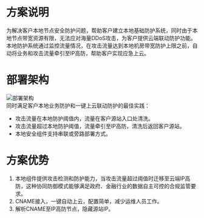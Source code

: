 # 方案说明

为解决客户本地节点安全防护问题，帮助客户建立本地基础防护系统，同时由于本地节点带宽资源有限，无法应对海量DDoS攻击，为客户提供云端联动防护功能。
本地防护系统通过监控流量情况，在攻击流量达到本地机房带宽防护上限之前，自动将业务和攻击流量牵引至IP高防，帮助客户实现应急上云。

# 部署架构
![部署架构](https://github.com/jdcloudcom/cn/blob/edit/image/Advanced%20Anti-DDoS/Best-Practice01.png)<Br/>
同时满足客户本地业务防护和一键上云联动防护的最佳实践：
- 攻击流量在本地防护阈值内，流量在客户源站入口处清洗。
- 攻击流量超过本地防护阈值，流量牵引至IP高防，清洗后返回客户源站。
- 本地安全组件支持串联或旁路部署方式。

# 方案优势
1. 本地组件提供攻击检测和防护能力，当攻击流量超过阈值时迁移至云端IP高防，这种协同防御模式能够满足政府、金融行业的数据自主可控的合规监管要求。
2. CNAME接入，一键自动上云，配置简单，减少运维人员工作。
3. 解析CNAME至IP高防节点，隐藏源站IP。
